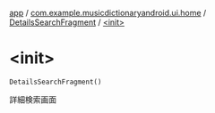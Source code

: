 [app](../../index.md) / [com.example.musicdictionaryandroid.ui.home](../index.md) / [DetailsSearchFragment](index.md) / [&lt;init&gt;](./-init-.md)

# &lt;init&gt;

`DetailsSearchFragment()`

詳細検索画面

